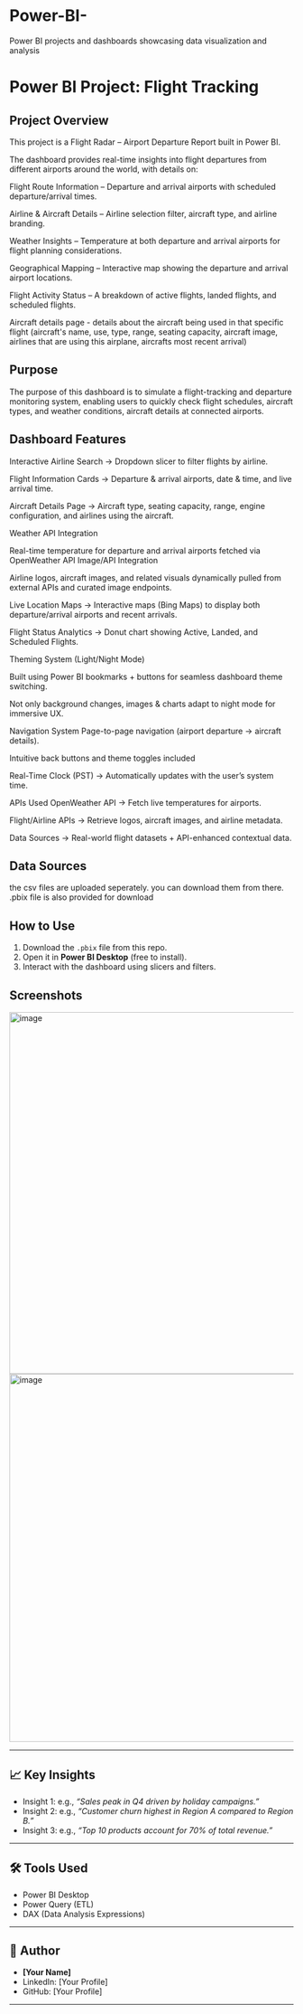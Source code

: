 # Power-BI-
Power BI projects and dashboards showcasing data visualization and analysis
# Power BI Project: Flight Tracking

##  Project Overview
This project is a Flight Radar – Airport Departure Report built in Power BI.

The dashboard provides real-time insights into flight departures from different airports around the world, with details on:

 Flight Route Information – Departure and arrival airports with scheduled departure/arrival times.
	
 Airline & Aircraft Details – Airline selection filter, aircraft type, and airline branding.
	
 Weather Insights – Temperature at both departure and arrival airports for flight planning considerations.
	
 Geographical Mapping – Interactive map showing the departure and arrival airport locations.
	
 Flight Activity Status – A breakdown of active flights, landed flights, and scheduled flights.
	
 Aircraft details page - details about the aircraft being used in that specific flight (aircraft's name, use, type, range, seating capacity, aircraft image, airlines that are using this airplane, aircrafts most recent arrival) 
 
 
## Purpose
The purpose of this dashboard is to simulate a flight-tracking and departure monitoring system, enabling users to quickly check flight schedules, aircraft types, and weather conditions, aircraft details at connected airports.


##  Dashboard Features
Interactive Airline Search → Dropdown slicer to filter flights by airline.

Flight Information Cards → Departure & arrival airports, date & time, and live arrival time.

Aircraft Details Page → Aircraft type, seating capacity, range, engine configuration, and airlines using the aircraft.

Weather API Integration 

Real-time temperature for departure and arrival airports fetched via OpenWeather API
Image/API Integration 

Airline logos, aircraft images, and related visuals dynamically pulled from external APIs and curated image endpoints.

Live Location Maps → Interactive maps (Bing Maps) to display both departure/arrival airports and recent arrivals.

Flight Status Analytics → Donut chart showing Active, Landed, and Scheduled Flights.

Theming System (Light/Night Mode) 

Built using Power BI bookmarks + buttons for seamless dashboard theme switching.

Not only background changes, images & charts adapt to night mode for immersive UX.

Navigation System
Page-to-page navigation (airport departure → aircraft details).

Intuitive back buttons and theme toggles included

Real-Time Clock (PST)  → Automatically updates with the user’s system time.


APIs Used
OpenWeather API → Fetch live temperatures for airports.

Flight/Airline APIs → Retrieve logos, aircraft images, and airline metadata.

Data Sources → Real-world flight datasets + API-enhanced contextual data.



## Data Sources
the csv files are uploaded seperately. you can download them from there.
.pbix file is also provided for download 



##  How to Use
1. Download the `.pbix` file from this repo.  
2. Open it in **Power BI Desktop** (free to install).  
3. Interact with the dashboard using slicers and filters.  

##  Screenshots

<img width="1144" height="640" alt="image" src="https://github.com/user-attachments/assets/670a26ab-dfb3-47e5-8540-948de0a6cfad" />
<img width="1162" height="651" alt="image" src="https://github.com/user-attachments/assets/ad0240b6-b5d5-4f92-a6fb-45bc69ca39ad" />




---

## 📈 Key Insights
- Insight 1: e.g., *“Sales peak in Q4 driven by holiday campaigns.”*  
- Insight 2: e.g., *“Customer churn highest in Region A compared to Region B.”*  
- Insight 3: e.g., *“Top 10 products account for 70% of total revenue.”*  

---

## 🛠️ Tools Used
- Power BI Desktop  
- Power Query (ETL)  
- DAX (Data Analysis Expressions)  

---

## 👤 Author
- **[Your Name]**  
- LinkedIn: [Your Profile]  
- GitHub: [Your Profile]  

---
